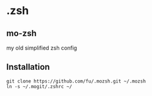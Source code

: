 # .zsh

mo-zsh
------

my old simplified zsh config

Installation
------------

    git clone https://github.com/fu/.mozsh.git ~/.mozsh
    ln -s ~/.mogit/.zshrc ~/

